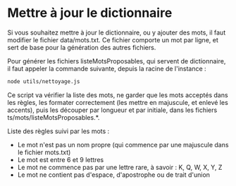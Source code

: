 # Mettre à jour le dictionnaire

Si vous souhaitez mettre à jour le dictionnaire, ou y ajouter des mots, il faut modifier le fichier data/mots.txt. Ce fichier comporte un mot par ligne, et sert de base pour la génération des autres fichiers.

Pour générer les fichiers listeMotsProposables, qui servent de dictionnaire, il faut appeler la commande suivante, depuis la racine de l'instance :

```sh
node utils/nettoyage.js
```

Ce script va vérifier la liste des mots, ne garder que les mots acceptés dans les règles, les formater correctement (les mettre en majuscule, et enlevé les accents), puis les découper par longueur et par initiale, dans les fichiers ts/mots/listeMotsProposables.\*.

Liste des règles suivi par les mots :

- Le mot n'est pas un nom propre (qui commence par une majuscule dans le fichier mots.txt)
- Le mot est entre 6 et 9 lettres
- Le mot ne commence pas par une lettre rare, à savoir : K, Q, W, X, Y, Z
- Le mot ne contient pas d'espace, d'apostrophe ou de trait d'union
